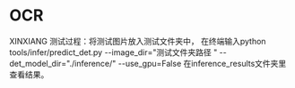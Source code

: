 # OCR
XINXIANG
测试过程：将测试图片放入测试文件夹中，
在终端输入python tools/infer/predict_det.py --image_dir="测试文件夹路径 " --det_model_dir="./inference/" --use_gpu=False
在inference_results文件夹里查看结果。

